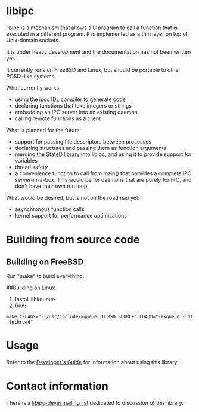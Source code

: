 # libipc

libipc is a mechanism that allows a C program to call a function that is
executed in a different program. It is implemented as a thin layer on top
of Unix-domain sockets.

It is under heavy development and the documentation has not been written yet.

It currently runs on FreeBSD and Linux, but should be portable to
other POSIX-like systems.

What currently works:
* using the ipcc IDL compiler to generate code
* declaring functions that take integers or strings
* embedding an IPC server into an existing daemon
* calling remote functions as a client

What is planned for the future:
* support for passing file descriptors between processes
* declaring structures and passing them as function arguments
* merging [the StateD library](https://github.com/mheily/stated) into libipc,
and using it to provide support for variables
* thread safety
* a convenience function to call from main() that provides a complete IPC server-in-a-box.
This would be for daemons that are purely for IPC, and don't have their own run loop.

What would be desired, but is not on the roadmap yet:
* asynchronous function calls
* kernel support for performance optimizations

# Building from source code

## Building on FreeBSD

Run "make" to build everything.

##Building on Linux

1. Install libkqueue
2. Run:
```
make CFLAGS="-I/usr/include/kqueue -D_BSD_SOURCE" LDADD="-lkqueue -ldl -lpthread"
```

# Usage

Refer to the [Developer's Guide](http://mheily.github.io/libipc/) for
information about using this library.

# Contact information

There is a [libipc-devel mailing list](https://groups.google.com/d/forum/libipc-devel) dedicated
to discussion of this library. 

